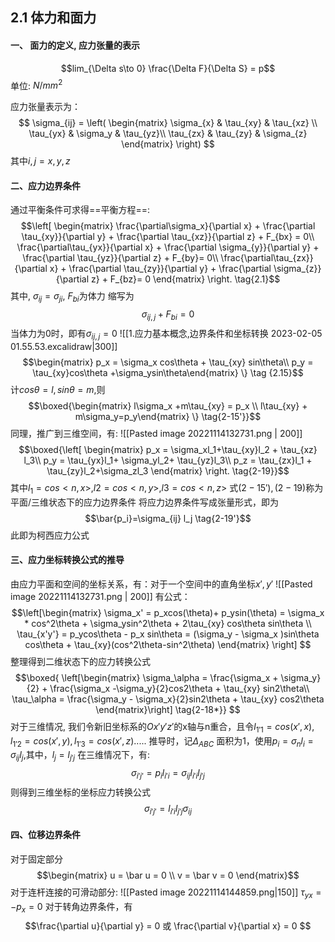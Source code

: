 ## **2.1 体力和面力**
#### **一、 面力的定义, 应力张量的表示**
$$lim_{\Delta s\to 0} \frac{\Delta F}{\Delta S} = p$$ 单位: $N/mm^2$

应力张量表示为：
$$ \sigma_{ij} = \left( \begin{matrix} \sigma_{x} & \tau_{xy} & \tau_{xz} \\ 
\tau_{yx} & \sigma_y & \tau_{yz}\\ 
\tau_{zx} & \tau_{zy} & \sigma_{z} \end{matrix} \right) $$
其中$i,j = x,y,z$

#### **二、应力边界条件**

通过平衡条件可求得==平衡方程==:
$$\left[ \begin{matrix} \frac{\partial\sigma_x}{\partial x} + \frac{\partial \tau_{xy}}{\partial y} + \frac{\partial \tau_{xz}}{\partial z} + F_{bx} = 0\\
\frac{\partial\tau_{yx}}{\partial x} + \frac{\partial \sigma_{y}}{\partial y} + \frac{\partial \tau_{yz}}{\partial z} + F_{by}= 0\\
\frac{\partial\tau_{zx}}{\partial x} + \frac{\partial \tau_{zy}}{\partial y} + \frac{\partial \sigma_{z}}{\partial z} + F_{bz}= 0
\end{matrix} \right. \tag{2.1}$$
其中, $\sigma_{ij} = \sigma_{ji}$, $F_{bi}$为体力
缩写为$$\sigma_{ij,j} + F_{bi}= 0\tag{2.1'}$$
当体力为0时，即有$\sigma_{ij,j}= 0$
![[1.应力基本概念,边界条件和坐标转换 2023-02-05 01.55.53.excalidraw|300]]
$$\begin{matrix} p_x = \sigma_x cos\theta + \tau_{xy} sin\theta\\
p_y = \tau_{xy}cos\theta +\sigma_ysin\theta\end{matrix} \} \tag {2.15}$$
计$cos\theta = l,sin\theta = m,$则
$$\boxed{\begin{matrix} l\sigma_x +m\tau_{xy} = p_x \\
l\tau_{xy} + m\sigma_y=p_y\end{matrix} \} \tag{2-15'}}$$
同理，推广到三维空间，有: 
![[Pasted image 20221114132731.png | 200]]
$$\boxed{\left[ \begin{matrix} p_x = \sigma_xl_1+\tau_{xy}l_2 + \tau_{xz} l_3\\
p_y = \tau_{yx}l_1+ \sigma_yl_2+ \tau_{yz}l_3\\
p_z = \tau_{zx}l_1 + \tau_{zy}l_2+\sigma_zl_3
\end{matrix} \right. \tag{2-19}}$$
其中$l_1 = cos<n,x> ,l2 = cos<n,y>, l3 = cos<n,z>$
式$(2-15'),(2-19)$称为平面/三维状态下的应力边界条件
将应力边界条件写成张量形式，即为
$$\bar{p_i}=\sigma_{ij} l_j  \tag{2-19'}$$
此即为柯西应力公式

#### **三、应力坐标转换公式的推导**

由应力平面和空间的坐标关系，有：对于一个空间中的直角坐标$x',y'$
 ![[Pasted image 20221114132731.png | 200]]
有公式：
$$\left[\begin{matrix}
\sigma_x' = p_xcos(\theta)+ p_ysin(\theta) = \sigma_x * cos^2\theta + \sigma_ysin^2\theta + 2\tau_{xy} cos\theta sin\theta \\
\tau_{x'y'} = p_ycos\theta - p_x sin\theta = (\sigma_y - \sigma_x )sin\theta cos\theta + \tau_{xy}(cos^2\theta-sin^2\theta) 
\end{matrix} \right] $$
整理得到二维状态下的应力转换公式
$$\boxed{
\left[\begin{matrix}
\sigma_\alpha = \frac{\sigma_x + \sigma_y}{2} + \frac{\sigma_x -\sigma_y}{2}cos2\theta + \tau_{xy} sin2\theta\\
\tau_\alpha = \frac{\sigma_y - \sigma_x}{2}sin2\theta + \tau_{xy} cos2\theta
\end{matrix}\right]
\tag{2-18*}}
$$
对于三维情况, 我们令新旧坐标系的$Ox'y'z'$的x轴与n重合，且令$l_{1'1} = cos(x',x),l_{1'2} = cos(x',y), l_{1'3} = cos(x',z).....$
推导时，记$\Delta_{ABC}$ 面积为1，使用$p_i = \sigma_n l_i = \sigma_{ij}l_j$,其中，$l_j = l_{j'j}$
在三维情况下，有:
$$\sigma_{i'j'} = p_i l_{i'i} = \sigma_{ij} l_{i'i} l_{j'j}$$
则得到三维坐标的坐标应力转换公式
$$ \sigma_{i'j'} = l_{i'i} l_{j'j} \sigma_{ij} \tag{2-20}$$

#### **四、位移边界条件**
对于固定部分
$$\begin{matrix}
u = \bar u = 0 \\ v = \bar v = 0 \end{matrix}$$
对于连杆连接的可滑动部分:
![[Pasted image 20221114144859.png|150]]
$\tau_{yx} = -p_x =0$
对于转角边界条件，有
$$\frac{\partial u}{\partial y} = 0 或 \frac{\partial v}{\partial x} = 0 $$

